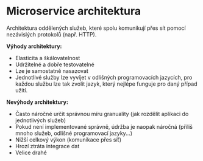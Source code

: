 # Microservice architektura

Architektura oddělených služeb, které spolu komunikují přes sít pomocí nezávislých protokolů (např. HTTP). 

**Výhody architektury:**
- Elasticita a škálovatelnost
- Udržitelné a dobře testovatelné
- Lze je samostatně nasazovat
- Jednotlivé služby lze vyvíjet v odlišných programovacích jazycích, pro každou službu lze tak zvolit jazyk, který nejlépe funguje pro daný případ užití.

**Nevýhody architektury:**
- Často náročné určit správnou míru granuality (jak rozdělit aplikaci do jednotlivých služeb)
- Pokud není implementované správně, údržba je naopak náročná (příliš mnoho služeb, odlišné programovací jazyky...)
- Nižší celkový výkon (komunikace přes síť)
- Hrozí ztráta integrace dat
- Velice drahé